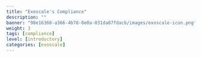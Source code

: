 ```yaml
---
title: "Exoscale's Compliance"
description: ""
banner: "98e16360-a366-4b78-8e0a-031da07fdacb/images/exoscale-icon.png"
weight: 3
tags: [compliance]
level: [introductory]
categories: [exoscale]
---
```

